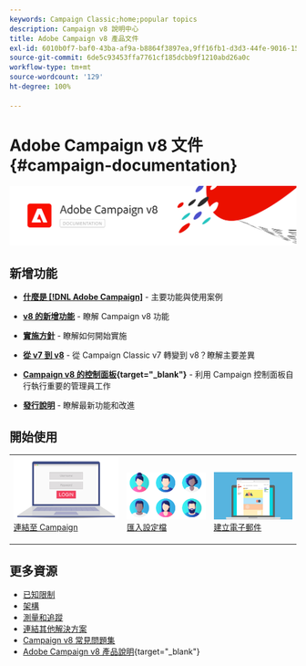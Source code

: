 ```yaml
---
keywords: Campaign Classic;home;popular topics
description: Campaign v8 說明中心
title: Adobe Campaign v8 產品文件
exl-id: 6010b0f7-baf0-43ba-af9a-b8864f3897ea,9ff16fb1-d3d3-44fe-9016-15abffdbc74e
source-git-commit: 6de5c93453ffa7761cf185dcbb9f1210abd26a0c
workflow-type: tm+mt
source-wordcount: '129'
ht-degree: 100%

---
```


# Adobe Campaign v8 文件 {#campaign-documentation}

![](assets/banner-documentationv8.png)

## 新增功能

* **[什麼是 [!DNL Adobe Campaign]](start/get-started.md)** - 主要功能與使用案例

* **[v8 的新增功能](start/whats-new.md)** - 瞭解 Campaign v8 功能

* **[實施方針](start/implement.md)**  - 瞭解如何開始實施

* **[從 v7 到 v8](start/capability-matrix.md)** - 從 Campaign Classic v7 轉變到 v8？瞭解主要差異

* **[Campaign v8 的控制面板](https://experienceleague.adobe.com/docs/control-panel/using/discover-control-panel/key-features.html?lang=zh-Hant){target=&quot;_blank&quot;}** - 利用 Campaign 控制面板自行執行重要的管理員工作

* **[發行說明](start/release-notes.md)** - 瞭解最新功能和改進


## 開始使用

<table>
<tr>
  <td valign="bottom">
    <a href="start/connect.md">
      <img alt="CONNECT" src="start/assets/do-not-localize/login.jpeg"/>
    </a>
    <div>
    <a href="start/connect.md">連結至 Campaign</a>
    </div>
    <br>
  </td>

<td valign="bottom">
      <a href="start/import.md">
       <img alt="匯入" src="start/assets/do-not-localize/profiles.jpeg" />
       </a>
    <div><a href="start/import.md">匯入設定檔</a>
    </div>
    <br>
  </td>
  <td valign="bottom">
    <a href="start/create-message.md">
      <img alt="電子郵件" src="start/assets/do-not-localize/email-design.jpeg" />
    </a>
    <div>
    <a href="start/create-message.md">建立電子郵件</a>
    </div>
    <br>
  </td>
</tr>
</table>

## 更多資源

* [已知限制](start/known-limitations.md)
* [架構](architecture/architecture.md)
* [測量和追蹤](start/reporting.md)
* [連結其他解決方案](connect/integration.md)
* [Campaign v8 常見問題集](start/campaign-faq.md)
* [Adobe Campaign v8 產品說明](https://helpx.adobe.com/tw/legal/product-descriptions/adobe-campaign-managed-cloud-services.html){target=&quot;_blank&quot;}
